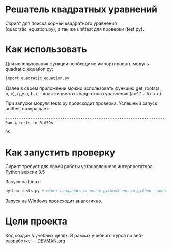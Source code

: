 # Решатель квадратных уравнений

Скрипт для поиска корней квадратного уравнения (quadratic_equation.py), а так же unittest для проверки (test.py).

# Как использовать

Для использования функции необходимо импортировать модуль quadratic_equation.py:
```bash
import quadratic_equation.py
```
Далее в своём приложении можно использовать функцию get_roots(a, b, c), где a, b, c - коэффициенты квадратного уравнения (a*x^2 + b*x + c).

При запуске модуля tests.py происходит проверка. Успешный запуск unittest возвращает:

```bash
----------------------------------------------------------------------
Ran 4 tests in 0.059s

OK
```

# Как запустить проверку

Скрипт требует для своей работы установленного интерпретатора Python версии 3.5

Запуск на Linux:

```bash
python tests.py # может понадобиться вызов python3 вместо python, зависит от настроек операционной системы
```

Запуск на Windows происходит аналогично.

# Цели проекта

Код создан в учебных целях. В рамках учебного курса по веб-разработке ― [DEVMAN.org](https://devman.org)
